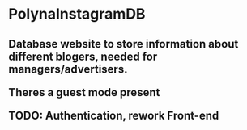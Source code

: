 # PolynaInstagramDB
<h2>Database website to store information about different blogers, needed for managers/advertisers.
<p>Theres a guest mode present
<p>TODO: Authentication, rework Front-end
